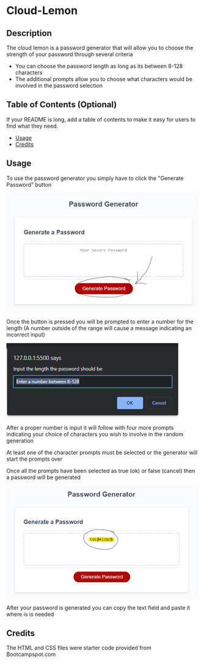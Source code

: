 # Cloud-Lemon

## Description

The cloud lemon is a password generator that will allow you to choose the strength of your password through several criteria

- You can choose the password length as long as its between 8-128 characters
- The additional prompts allow you to choose what characters would be involved in the password selection

## Table of Contents (Optional)

If your README is long, add a table of contents to make it easy for users to find what they need.

- [Usage](#usage)
- [Credits](#credits)



## Usage

To use the password generator you simply have to click the "Generate Password" button

![Main page image](<assets/Readme Images/Password generator main.png>)

Once the button is pressed you will be prompted to enter a number for the length (A number outside of the range will cause a message indicating an incorrect input)

![Number prompt image](<Num Length.png>)

After a proper number is input it will follow with four more prompts indicating your choice of characters you wish to involve in the random generation

At least one of the character prompts must be selected or the generator will start the prompts over 

Once all the prompts have been selected as true (ok) or false (cancel) then a password will be generated

![generated password image](<Generated password.png>)

After your password is generated you can copy the text field and paste it where is is needed
## Credits

The HTML and CSS files were starter code provided from Bootcampspot.com